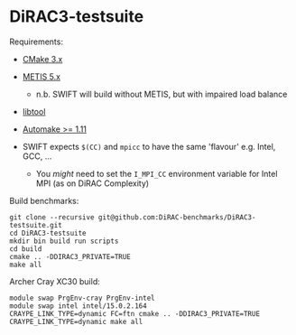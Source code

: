# DiRAC3-testsuite

Requirements:

* [CMake 3.x](https://cmake.org/download/#latest)
* [METIS 5.x](http://glaros.dtc.umn.edu/gkhome/metis/metis/download)
  * n.b. SWIFT will build without METIS, but with impaired load balance
* [libtool](https://www.gnu.org/software/libtool/)
* [Automake >= 1.11](http://www.gnu.org/software/autoconf/autoconf.html)

* SWIFT expects ```$(CC)``` and ```mpicc``` to have the same 'flavour' e.g. Intel, GCC, ...
  * You *might* need to set the ```I_MPI_CC``` environment variable for Intel MPI (as on DiRAC Complexity)

Build benchmarks:

```
git clone --recursive git@github.com:DiRAC-benchmarks/DiRAC3-testsuite.git
cd DiRAC3-testsuite
mkdir bin build run scripts
cd build
cmake .. -DDIRAC3_PRIVATE=TRUE
make all
```

Archer Cray XC30 build:

```
module swap PrgEnv-cray PrgEnv-intel
module swap intel intel/15.0.2.164
CRAYPE_LINK_TYPE=dynamic FC=ftn cmake .. -DDIRAC3_PRIVATE=TRUE
CRAYPE_LINK_TYPE=dynamic make all
```
